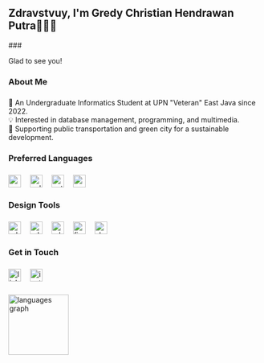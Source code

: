 <h2 align="left">Zdravstvuy, I'm Gredy Christian Hendrawan Putra🙋🏽‍♂️</h2>
###
<p align="left">Glad to see you!</p>

###

<p align="left"></p>

###

<h3 align="left">About Me</h3>

###

<p align="left">📑 An Undergraduate Informatics Student at UPN "Veteran" East Java since 2022.<br>💡 Interested in database management, programming, and multimedia.<br>🍃 Supporting public transportation and green city for a sustainable development.</p>

###

<p align="left"></p>

###

<h3 align="left">Preferred Languages</h3>

###

<div align="left">
  <img src="https://skillicons.dev/icons?i=c" height="25" alt="c logo"  />
  <img width="10" />
  <img src="https://skillicons.dev/icons?i=cpp" height="25" alt="cplusplus logo"  />
  <img width="10" />
  <img src="https://skillicons.dev/icons?i=py" height="25" alt="python logo"  />
  <img width="10" />
  <img src="https://skillicons.dev/icons?i=mysql" height="25" alt="mysql logo"  />
</div>

###

<p align="left"></p>

###

<h3 align="left">Design Tools</h3>

###

<div align="left">
  <img src="https://skillicons.dev/icons?i=ps" height="25" alt="adobephotoshop logo"  />
  <img width="10" />
  <img src="https://skillicons.dev/icons?i=ai" height="25" alt="adobeillustrator logo"  />
  <img width="10" />
  <img src="https://cdn.simpleicons.org/adobepremierepro/9999FF" height="25" alt="adobepremierepro logo"  />
  <img width="10" />
  <img src="https://skillicons.dev/icons?i=figma" height="25" alt="figma logo"  />
  <img width="10" />
  <img src="https://skillicons.dev/icons?i=sketchup" height="25" alt="sketch logo"  />
</div>

###

<p align="left"></p>

###

<h3 align="left">Get in Touch</h3>

###

<div align="left">
  <img src="https://img.shields.io/badge/LinkedIn-0A66C2?logo=linkedin&logoColor=white&style=for-the-badge" height="25" alt="linkedin logo"  />
  <img width="10" />
  <img src="https://img.shields.io/badge/Instagram-E4405F?logo=instagram&logoColor=white&style=for-the-badge" height="25" alt="instagram logo"  />
</div>

###

<div align="left">
  <img src="https://github-readme-stats.vercel.app/api/top-langs?username=gredychristian&locale=en&hide_title=false&layout=compact&card_width=320&langs_count=5&theme=dark&hide_border=false&order=2" height="120" alt="languages graph"  />
</div>

###
